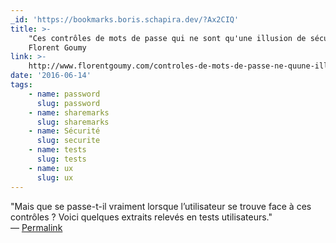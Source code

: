 ```yaml
---
_id: 'https://bookmarks.boris.schapira.dev/?Ax2CIQ'
title: >-
    "Ces contrôles de mots de passe qui ne sont qu'une illusion de sécurité",
    Florent Goumy
link: >-
    http://www.florentgoumy.com/controles-de-mots-de-passe-ne-quune-illusion-de-securite/
date: '2016-06-14'
tags:
    - name: password
      slug: password
    - name: sharemarks
      slug: sharemarks
    - name: Sécurité
      slug: securite
    - name: tests
      slug: tests
    - name: ux
      slug: ux
---
```


&quot;Mais que se passe-t-il vraiment lorsque l’utilisateur se trouve face à ces
contrôles ? Voici quelques extraits relevés en tests utilisateurs.&quot;
<br>&#8212;
<a href="https://bookmarks.boris.schapira.dev/?Ax2CIQ" title="Permalink">Permalink</a>
